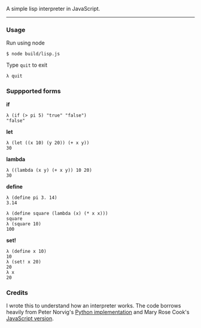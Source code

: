 A simple lisp interpreter in JavaScript.

---

### Usage

Run using node

    $ node build/lisp.js

Type `quit` to exit

    λ quit

### Suppported forms

**if**

    λ (if (> pi 5) "true" "false")
    "false"

**let**

    λ (let ((x 10) (y 20)) (+ x y))
    30

**lambda**

    λ ((lambda (x y) (+ x y)) 10 20)
    30

**define**

    λ (define pi 3. 14)
    3.14

    λ (define square (lambda (x) (* x x)))
    square
    λ (square 10)
    100

**set!**

    λ (define x 10)
    10
    λ (set! x 20)
    20
    λ x
    20

### Credits

I wrote this to understand how an interpreter works. The code borrows heavily from Peter Norvig's [Python implementation](http://norvig.com/lispy.html) and Mary Rose Cook's [JavaScript version](https://github.com/maryrosecook/littlelisp).
